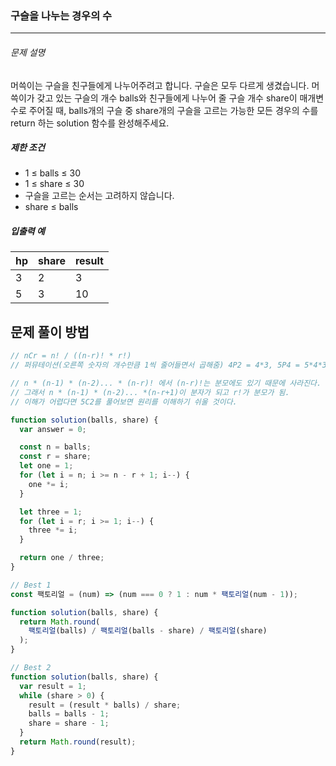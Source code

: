 ### 구슬을 나누는 경우의 수

---

###### 문제 설명

머쓱이는 구슬을 친구들에게 나누어주려고 합니다. 구슬은 모두 다르게 생겼습니다. 머쓱이가 갖고 있는 구슬의 개수 balls와 친구들에게 나누어 줄 구슬 개수 share이 매개변수로 주어질 때, balls개의 구슬 중 share개의 구슬을 고르는 가능한 모든 경우의 수를 return 하는 solution 함수를 완성해주세요.

##### 제한 조건

- 1 ≤ balls ≤ 30
- 1 ≤ share ≤ 30
- 구슬을 고르는 순서는 고려하지 않습니다.
- share ≤ balls

##### 입출력 예

| hp  | share | result |
| --- | ----- | ------ |
| 3   | 2     | 3      |
| 5   | 3     | 10     |

## 문제 풀이 방법

```javascript
// nCr = n! / ((n-r)! * r!)
// 퍼뮤테이션(오른쪽 숫자의 개수만큼 1씩 줄어들면서 곱해줌) 4P2 = 4*3, 5P4 = 5*4*3*2

// n * (n-1) * (n-2)... * (n-r)! 에서 (n-r)!는 분모에도 있기 때문에 사라진다.
// 그래서 n * (n-1) * (n-2)... *(n-r+1)이 분자가 되고 r!가 분모가 됨.
// 이해가 어렵다면 5C2를 풀어보면 원리를 이해하기 쉬울 것이다.

function solution(balls, share) {
  var answer = 0;

  const n = balls;
  const r = share;
  let one = 1;
  for (let i = n; i >= n - r + 1; i--) {
    one *= i;
  }

  let three = 1;
  for (let i = r; i >= 1; i--) {
    three *= i;
  }

  return one / three;
}
```

```javascript
// Best 1
const 팩토리얼 = (num) => (num === 0 ? 1 : num * 팩토리얼(num - 1));

function solution(balls, share) {
  return Math.round(
    팩토리얼(balls) / 팩토리얼(balls - share) / 팩토리얼(share)
  );
}
```

```javascript
// Best 2
function solution(balls, share) {
  var result = 1;
  while (share > 0) {
    result = (result * balls) / share;
    balls = balls - 1;
    share = share - 1;
  }
  return Math.round(result);
}
```
